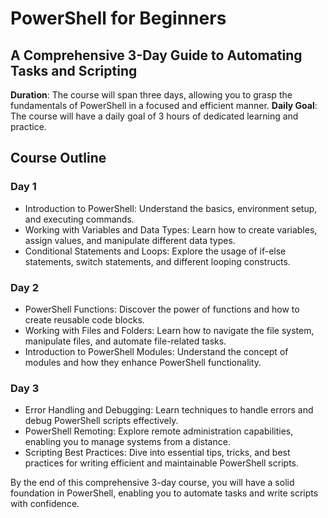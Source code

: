 # PowerShell for Beginners

## A Comprehensive 3-Day Guide to Automating Tasks and Scripting

**Duration**: The course will span three days, allowing you to grasp the fundamentals of PowerShell in a focused and efficient manner.
**Daily Goal**: The course will have a daily goal of 3 hours of dedicated learning and practice.

## Course Outline

### Day 1

- Introduction to PowerShell: Understand the basics, environment setup, and executing commands.
- Working with Variables and Data Types: Learn how to create variables, assign values, and manipulate different data types.
- Conditional Statements and Loops: Explore the usage of if-else statements, switch statements, and different looping constructs.

### Day 2

- PowerShell Functions: Discover the power of functions and how to create reusable code blocks.
- Working with Files and Folders: Learn how to navigate the file system, manipulate files, and automate file-related tasks.
- Introduction to PowerShell Modules: Understand the concept of modules and how they enhance PowerShell functionality.

### Day 3

- Error Handling and Debugging: Learn techniques to handle errors and debug PowerShell scripts effectively.
- PowerShell Remoting: Explore remote administration capabilities, enabling you to manage systems from a distance.
- Scripting Best Practices: Dive into essential tips, tricks, and best practices for writing efficient and maintainable PowerShell scripts.

By the end of this comprehensive 3-day course, you will have a solid foundation in PowerShell, enabling you to automate tasks and write scripts with confidence.
